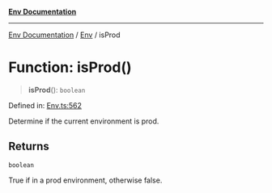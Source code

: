 [**Env Documentation**](../../README.md)

***

[Env Documentation](../../README.md) / [Env](../README.md) / isProd

# Function: isProd()

> **isProd**(): `boolean`

Defined in: [Env.ts:562](https://github.com/stonemjs/env/blob/48871436343ec344452325bad1e21ee9c466e315/src/Env.ts#L562)

Determine if the current environment is prod.

## Returns

`boolean`

True if in a prod environment, otherwise false.
